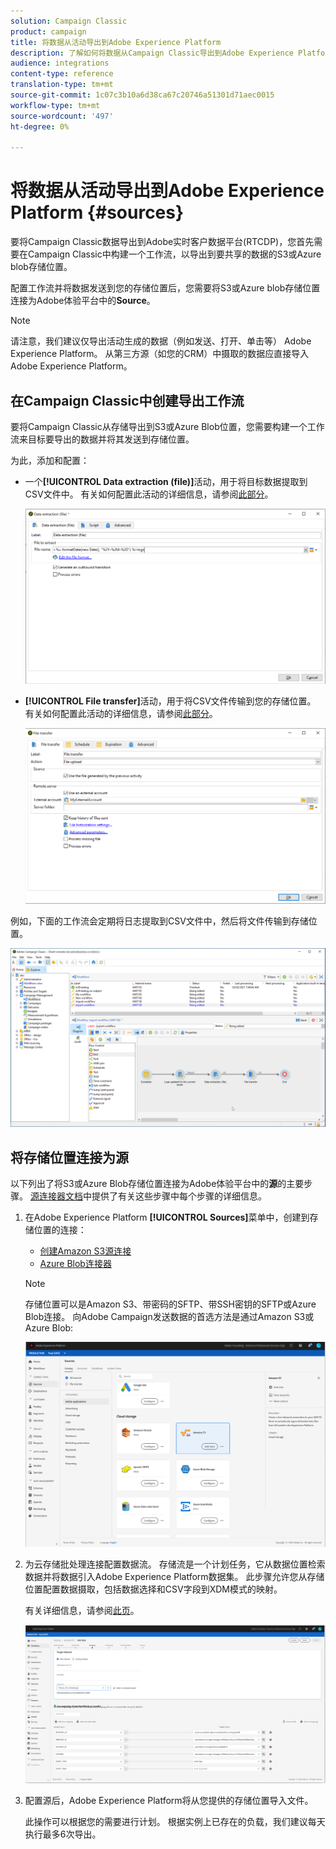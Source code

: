 ```yaml
---
solution: Campaign Classic
product: campaign
title: 将数据从活动导出到Adobe Experience Platform
description: 了解如何将数据从Campaign Classic导出到Adobe Experience Platform。
audience: integrations
content-type: reference
translation-type: tm+mt
source-git-commit: 1c07c3b10a6d38ca67c20746a51301d71aec0015
workflow-type: tm+mt
source-wordcount: '497'
ht-degree: 0%

---
```



# 将数据从活动导出到Adobe Experience Platform {#sources}

要将Campaign Classic数据导出到Adobe实时客户数据平台(RTCDP)，您首先需要在Campaign Classic中构建一个工作流，以导出到要共享的数据的S3或Azure blob存储位置。

配置工作流并将数据发送到您的存储位置后，您需要将S3或Azure blob存储位置连接为Adobe体验平台中的&#x200B;**Source**。

>[!NOTE]
>
>请注意，我们建议仅导出活动生成的数据（例如发送、打开、单击等） Adobe Experience Platform。 从第三方源（如您的CRM）中摄取的数据应直接导入Adobe Experience Platform。

## 在Campaign Classic中创建导出工作流

要将Campaign Classic从存储导出到S3或Azure Blob位置，您需要构建一个工作流来目标要导出的数据并将其发送到存储位置。

为此，添加和配置：

* 一个&#x200B;**[!UICONTROL Data extraction (file)]**&#x200B;活动，用于将目标数据提取到CSV文件中。 有关如何配置此活动的详细信息，请参阅[此部分](../../workflow/using/extraction--file-.md)。

   ![](assets/rtcdp-extract-file.png)

* **[!UICONTROL File transfer]**&#x200B;活动，用于将CSV文件传输到您的存储位置。 有关如何配置此活动的详细信息，请参阅[此部分](../../workflow/using/file-transfer.md)。

   ![](assets/rtcdp-file-transfer.png)

例如，下面的工作流会定期将日志提取到CSV文件中，然后将文件传输到存储位置。

![](assets/aep-export.png)

## 将存储位置连接为源

以下列出了将S3或Azure Blob存储位置连接为Adobe体验平台中的&#x200B;**源**&#x200B;的主要步骤。 [源连接器文档](https://experienceleague.adobe.com/docs/experience-platform/sources/home.html)中提供了有关这些步骤中每个步骤的详细信息。

1. 在Adobe Experience Platform **[!UICONTROL Sources]**&#x200B;菜单中，创建到存储位置的连接：

   * [创建Amazon S3源连接](https://experienceleague.adobe.com/docs/experience-platform/sources/ui-tutorials/create/cloud-storage/s3.html)
   * [Azure Blob连接器](https://experienceleague.adobe.com/docs/experience-platform/sources/connectors/cloud-storage/blob.html)

   >[!NOTE]
   >
   >存储位置可以是Amazon S3、带密码的SFTP、带SSH密钥的SFTP或Azure Blob连接。 向Adobe Campaign发送数据的首选方法是通过Amazon S3或Azure Blob:

   ![](assets/rtcdp-connector.png)

1. 为云存储批处理连接配置数据流。 存储流是一个计划任务，它从数据位置检索数据并将数据引入Adobe Experience Platform数据集。 此步骤允许您从存储位置配置数据摄取，包括数据选择和CSV字段到XDM模式的映射。

   有关详细信息，请参阅[此页](https://experienceleague.adobe.com/docs/experience-platform/sources/ui-tutorials/dataflow/cloud-storage.html)。

   ![](assets/rtcdp-map-xdm.png)

1. 配置源后，Adobe Experience Platform将从您提供的存储位置导入文件。

   此操作可以根据您的需要进行计划。 根据实例上已存在的负载，我们建议每天执行最多6次导出。
